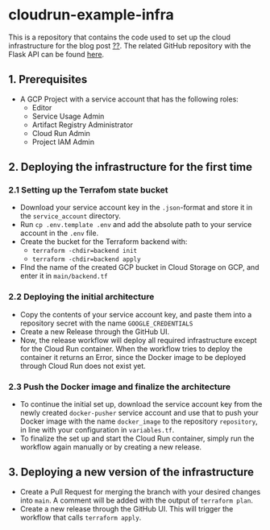 # cloudrun-example-infra

This is a repository that contains the code used to set up the cloud infrastructure for the 
blog post [??](??). The related GitHub repository with the Flask API can be found [here](https://github.com/fpgmaas/cloudrun-example-api).

## 1. Prerequisites

- A GCP Project with a service account that has the following roles:
    - Editor
    - Service Usage Admin
    - Artifact Registry Administrator
    - Cloud Run Admin
    - Project IAM Admin

## 2. Deploying the infrastructure for the first time


### 2.1 Setting up the Terrafom state bucket

- Download your service account key in the `.json`-format and store it in the `service_account` directory.
- Run `cp .env.template .env` and add the absolute path to your service account in the `.env` file.
- Create the bucket for the Terraform backend with:
    - `terraform -chdir=backend init`
    - `terraform -chdir=backend apply`
- FInd the name of the created GCP bucket in Cloud Storage on GCP, and enter it in `main/backend.tf`

### 2.2 Deploying the initial architecture

- Copy the contents of your service account key, and paste them into a repository secret with the name `GOOGLE_CREDENTIALS`
- Create a new Release through the GitHub UI.
- Now, the release workflow will deploy all required infrastructure except for the Cloud Run container. When the workflow tries to deploy the container it returns an Error, since the Docker image to be deployed through Cloud Run does not exist yet.

### 2.3 Push the Docker image and finalize the architecture

- To continue the initial set up, download the service account key from the newly created `docker-pusher` service account and use that to push your Docker image with the name `docker_image` to the repository `repository`, in line with your configuration in `variables.tf`. 
- To finalize the set up and start the Cloud Run container, simply run the workflow again manually or by creating a new release.

## 3. Deploying a new version of the infrastructure

- Create a Pull Request for merging the branch with your desired changes into `main`. A comment will be added with the output of `terraform plan`.
- Create a new release through the GitHub UI. This will trigger the workflow that 
calls `terraform apply`.